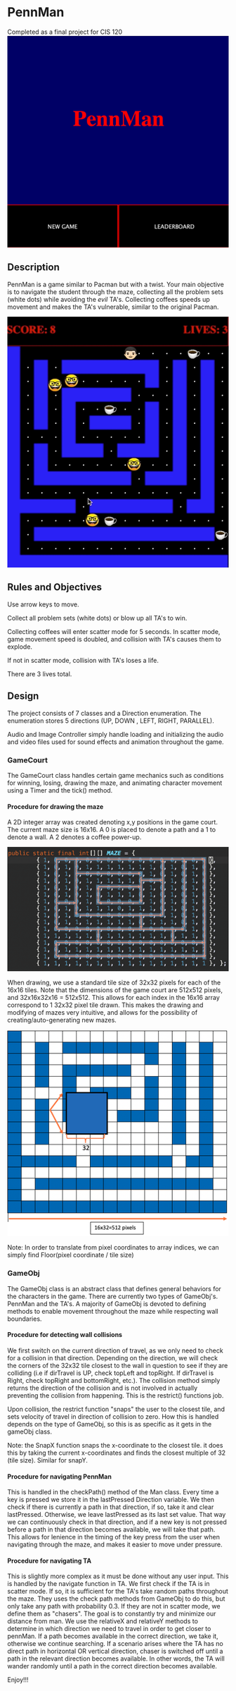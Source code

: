# PennMan

Completed as a final project for CIS 120 
![Menu Png](files/images/menu.png)

## Description

PennMan is a game similar to Pacman but with a twist. Your main objective is to navigate the student through the maze, collecting all the problem sets (white dots) while avoiding the *evil* TA's. Collecting coffees speeds up movement and makes the TA's vulnerable, similar to the original Pacman. 

![Demo Gif](files/images/coffeeDemo.gif)


## Rules and Objectives
Use arrow keys to move. 

Collect all problem sets (white dots) or blow up all TA's to win. 

Collecting coffees will enter scatter mode for 5 seconds. In scatter mode, game movement 
speed is doubled, and collision with TA's causes them to explode. 

If not in scatter mode, collision with TA's loses a life.

There are 3 lives total. 

## Design

The project consists of  7 classes and a Direction enumeration. 
The enumeration stores 5 directions (UP, DOWN , LEFT, RIGHT, PARALLEL). 

Audio and Image Controller simply handle loading and initializing the audio and video files used for sound effects and animation throughout the game. 

### GameCourt

The GameCourt class handles certain game mechanics such as conditions for winning, losing,
drawing the maze, and animating character movement using a Timer and the tick() method. 

#### Procedure for drawing the maze

A 2D integer array was created denoting x,y positions in the game court. The current maze size is 16x16. 
A 0 is placed to denote a path and a 1 to denote a wall. A 2 denotes a coffee power-up. 

![Maze path outline](files/images/mazeTrace.png)

When drawing, we use a standard tile size of 32x32 pixels for each of the 16x16 tiles. Note that the
dimensions of the game court are 512x512 pixels, and 32x16x32x16 = 512x512. This allows for each index
in the 16x16 array correspond to 1 32x32 pixel tile drawn. This makes the drawing and modifying of
mazes very intuitive, and allows for the possibility of creating/auto-generating new mazes.

![Maze pixel mappings](files/images/mazeMapping.png)

Note: In order to translate from pixel coordinates to array indices, we can simply find Floor(pixel coordinate / tile size)

### GameObj 

The GameObj class is an abstract class that defines general behaviors for the characters in the 
game. There are currently two types of GameObj's. PennMan and the TA's. 
A majority of GameObj is devoted to defining methods to enable movement throughout the maze while
respecting wall boundaries.

#### Procedure for detecting wall collisions

We first switch on the current direction of travel, as we only need to check for a collision
in that direction. Depending on the direction, we will check the corners of the 32x32 tile closest
to the wall in question to see if they are colliding (i.e if dirTravel is UP, check topLeft and
topRight. If dirTravel is Right, check topRight and bottomRight, etc.). The collision method 
simply returns the direction of the collision and is not involved in actually preventing the 
collision from happening. This is the restrict() functions job. 

Upon collision, the restrict function "snaps" the user to the closest tile, and sets velocity of travel in direction of collision 
to zero. How this is handled depends on the type of GameObj, so this is as specific as it gets
in the gameObj class. 

Note: the SnapX function snaps the x-coordinate to the closest tile. it does this by taking the 
current x-coordinates and finds the closest multiple of 32 (tile size). Similar for snapY. 

#### Procedure for navigating PennMan 

This is handled in the checkPath() method of the Man class. Every time a key is pressed we store it
in the lastPressed Direction variable. We then check if there is currently a path in that 
direction, if so, take it and clear lastPressed. Otherwise, we leave lastPressed as its last set value. That
way we can continuously check in that direction, and if a new key is not pressed before a 
path in that direction becomes available, we will take that path. This allows for lenience in the
timing of the key press from the user when navigating through the maze, and makes it easier to move under pressure.

#### Procedure for navigating TA

This is slightly more complex as it must be done without any user input. 
This is handled by the navigate function in TA. We first check if the TA is in scatter mode. If
so, it is sufficient for the TA's take random paths throughout the maze. They uses the check path
methods from GameObj to do this, but only take any path with probability 0.3. If they are 
not in scatter mode, we  define them as "chasers". The goal is to constantly try and 
minimize our distance from  man. We use the relativeX and relativeY methods to  determine in 
which direction we need to travel in order to get closer to pennMan. If a path becomes available
in the correct direction, we take it, otherwise we continue searching. If a scenario arises where
the TA has no direct path in horizontal OR vertical direction, chaser is switched off until a path
in the relevant direction becomes available. In other words, the TA will wander randomly until a 
path in the correct direction becomes available.

Enjoy!!!
